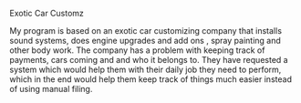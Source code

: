 Exotic Car Customz

My program is based on an exotic car customizing company that installs sound systems, does
engine upgrades and add ons , spray painting and other body work. The company has a problem
with keeping track of payments, cars coming and and who it belongs to. They have requested
a system which would help them with their daily job they need to perform, which in the end
would help them keep track of things much easier instead of using manual filing.